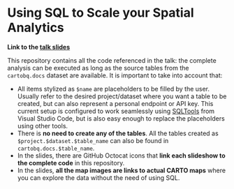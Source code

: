 # Using SQL to Scale your Spatial Analytics

**Link to the [talk slides](https://docs.google.com/presentation/d/1Sltt1x4uAY7K_bdFjuDnw-80HMSoLKehB1ffWtC8_b4/edit?usp=sharing)**

This repository contains all the code referenced in the talk: the complete analysis can be executed as long as the source tables from the `cartobq.docs` dataset are available. It is important to take into account that:
- All items stylized as `$name` are placeholders to be filled by the user. Usually refer to the desired project/dataset where you want a table to be created, but can also represent a personal endpoint or API key. This current setup is configured to work seamlessly using [SQLTools](https://github.com/mtxr/vscode-sqltools) from Visual Studio Code, but is also easy enough to replace the placeholders using other tools.
- There is **no need to create any of the tables**. All the tables created as `$project.$dataset.$table_name` can also be found in `cartobq.docs.$table_name`.
- In the slides, there are GitHub Octocat icons that **link each slideshow to the complete code** in this repository.
- In the slides, **all the map images are links to actual CARTO maps** where you can explore the data without the need of using SQL.
